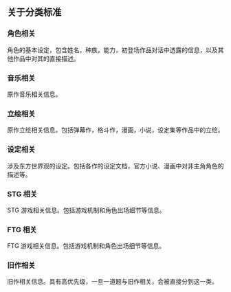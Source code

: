 ## 关于分类标准

### 角色相关

角色的基本设定，包含姓名，种族，能力，初登场作品对话中透露的信息，以及其他作品中对其的直接描述。

### 音乐相关

原作音乐相关信息。

### 立绘相关

原作立绘相关信息。包括弹幕作，格斗作，漫画，小说，设定集等作品中的立绘。

### 设定相关

涉及东方世界观的设定。包括各作的设定文档，官方小说、漫画中对非主角角色的描述等。

### STG 相关

STG 游戏相关信息。包括游戏机制和角色出场细节等信息。

### FTG 相关

FTG 游戏相关信息。包括游戏机制和角色出场细节等信息。

### 旧作相关

旧作相关信息。具有高优先级，一旦一道题与旧作相关，会被直接分到这一类。

